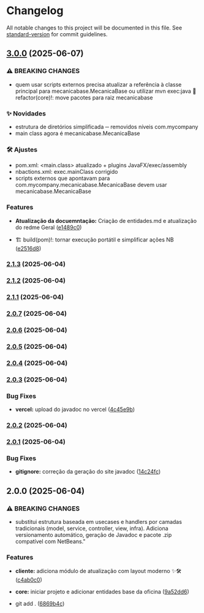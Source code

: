 # Changelog

All notable changes to this project will be documented in this file. See [standard-version](https://github.com/conventional-changelog/standard-version) for commit guidelines.

## [3.0.0](https://github.com/4snt/MecanicaBase/compare/v2.1.3...v3.0.0) (2025-06-07)


### ⚠ BREAKING CHANGES

* quem usar scripts externos precisa atualizar a referência
à classe principal para mecanicabase.MecanicaBase ou utilizar mvn exec:java
🐾 refactor(core)!: move pacotes para raiz mecanicabase

### ✨ Novidades
* estrutura de diretórios simplificada ─ removidos níveis com.mycompany
* main class agora é mecanicabase.MecanicaBase

### 🛠️ Ajustes
* pom.xml: <main.class> atualizado + plugins JavaFX/exec/assembly
* nbactions.xml: exec.mainClass corrigido
* scripts externos que apontavam para
com.mycompany.mecanicabase.MecanicaBase devem usar mecanicabase.MecanicaBase

### Features

* **Atualização da docuemntação:** Criação de entidades.md e atualização do redme Geral ([e1489c0](https://github.com/4snt/MecanicaBase/commit/e1489c051eaf6f478cd5c92dc910621edf0d3b55))


* 🏗️ build(pom)!: tornar execução portátil e simplificar ações NB ([e2516d8](https://github.com/4snt/MecanicaBase/commit/e2516d8d85fab5fbc01a39bccb51499acc37d194))

### [2.1.3](https://github.com/4snt/MecanicaBase/compare/v2.1.2...v2.1.3) (2025-06-04)

### [2.1.2](https://github.com/4snt/MecanicaBase/compare/v2.1.1...v2.1.2) (2025-06-04)

### [2.1.1](https://github.com/4snt/MecanicaBase/compare/v2.0.7...v2.1.1) (2025-06-04)

### [2.0.7](https://github.com/4snt/MecanicaBase/compare/v2.0.6...v2.0.7) (2025-06-04)

### [2.0.6](https://github.com/4snt/MecanicaBase/compare/v2.0.5...v2.0.6) (2025-06-04)

### [2.0.5](https://github.com/4snt/MecanicaBase/compare/v2.0.4...v2.0.5) (2025-06-04)

### [2.0.4](https://github.com/4snt/MecanicaBase/compare/v2.0.3...v2.0.4) (2025-06-04)

### [2.0.3](https://github.com/4snt/MecanicaBase/compare/v2.0.2...v2.0.3) (2025-06-04)


### Bug Fixes

* **vercel:** upload do javadoc no vercel ([4c45e9b](https://github.com/4snt/MecanicaBase/commit/4c45e9bc11c3f5640aaefc5a9c5f017abf3b55e1))

### [2.0.2](https://github.com/4snt/MecanicaBase/compare/v2.0.1...v2.0.2) (2025-06-04)

### [2.0.1](https://github.com/4snt/MecanicaBase/compare/v2.0.0...v2.0.1) (2025-06-04)


### Bug Fixes

* **gitignore:** correção da geração do site javadoc ([14c24fc](https://github.com/4snt/MecanicaBase/commit/14c24fca34685a65481b58312a72b60483cd96bb))

## 2.0.0 (2025-06-04)


### ⚠ BREAKING CHANGES

* substitui estrutura baseada em usecases e handlers por camadas tradicionais (model, service, controller, view, infra). Adiciona versionamento automático, geração de Javadoc e pacote .zip compatível com NetBeans."

### Features

* **cliente:** adiciona módulo de atualização com layout moderno ✨🛠️ ([c4ab0c0](https://github.com/4snt/MecanicaBase/commit/c4ab0c079d109446891125705c7e56813f8ea5d6))
* **core:** iniciar projeto e adicionar entidades base da oficina ([9a52dd6](https://github.com/4snt/MecanicaBase/commit/9a52dd661e534d20f6d4e6d664115c20d36de8cb))


* git add . ([6869b4c](https://github.com/4snt/MecanicaBase/commit/6869b4ccd7e18634bb3b316d5b868feea79a1700))
